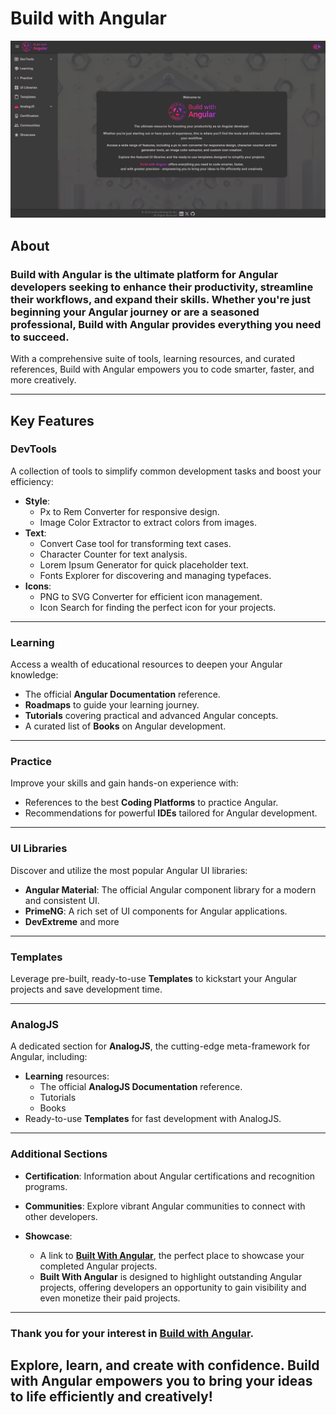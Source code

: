# Build with Angular

[![BuildWithAngular](buildwithangular.jpg)](https://built.withangular.dev)

## About

### Build with Angular is the ultimate platform for Angular developers seeking to enhance their productivity, streamline their workflows, and expand their skills. Whether you're just beginning your Angular journey or are a seasoned professional, Build with Angular provides everything you need to succeed.

With a comprehensive suite of tools, learning resources, and curated references, Build with Angular empowers you to code smarter, faster, and more creatively.

---

## Key Features

### **DevTools**
A collection of tools to simplify common development tasks and boost your efficiency:
- **Style**:  
  - Px to Rem Converter for responsive design.  
  - Image Color Extractor to extract colors from images.
- **Text**:  
  - Convert Case tool for transforming text cases.  
  - Character Counter for text analysis.  
  - Lorem Ipsum Generator for quick placeholder text.  
  - Fonts Explorer for discovering and managing typefaces.
- **Icons**:  
  - PNG to SVG Converter for efficient icon management.  
  - Icon Search for finding the perfect icon for your projects. 

---

### **Learning**
Access a wealth of educational resources to deepen your Angular knowledge:
- The official **Angular Documentation** reference.
- **Roadmaps** to guide your learning journey.  
- **Tutorials** covering practical and advanced Angular concepts.  
- A curated list of **Books** on Angular development.

---

### **Practice**
Improve your skills and gain hands-on experience with:
- References to the best **Coding Platforms** to practice Angular.  
- Recommendations for powerful **IDEs** tailored for Angular development.

---

### **UI Libraries**
Discover and utilize the most popular Angular UI libraries:
- **Angular Material**: The official Angular component library for a modern and consistent UI.  
- **PrimeNG**: A rich set of UI components for Angular applications.
- **DevExtreme** and more

---

### **Templates**
Leverage pre-built, ready-to-use **Templates** to kickstart your Angular projects and save development time.

---

### **AnalogJS**
A dedicated section for **AnalogJS**, the cutting-edge meta-framework for Angular, including:
- **Learning** resources: 
  - The official **AnalogJS Documentation** reference.
  - Tutorials 
  - Books 
- Ready-to-use **Templates** for fast development with AnalogJS.

---

### **Additional Sections**
- **Certification**: Information about Angular certifications and recognition programs.  

- **Communities**: Explore vibrant Angular communities to connect with other developers.  

- **Showcase**:  
  - A link to [**Built With Angular**](https://built.withangular.dev), the perfect place to showcase your completed Angular projects.  
  - **Built With Angular** is designed to highlight outstanding Angular projects, offering developers an opportunity to gain visibility and even monetize their paid projects.  

---

### Thank you for your interest in [**Build with Angular**](https://build.withangular.dev).

## Explore, learn, and create with confidence. Build with Angular empowers you to bring your ideas to life efficiently and creatively!
